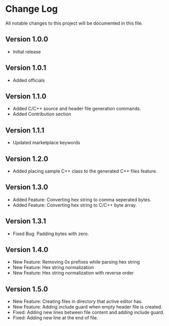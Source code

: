 # Change Log

All notable changes to this project will be documented in this file.

## Version 1.0.0

- Initial release

## Version 1.0.1

- Added officials

## Version 1.1.0

- Added C/C++ source and header file generation commands.
- Added Contribution section

## Version 1.1.1

- Updated marketplace keywords

## Version 1.2.0

- Added placing sample C++ class to the generated C++ files feature.

## Version 1.3.0

- Added Feature: Converting hex string to comma seperated bytes.
- Added Feature: Converting hex string to C/C++ byte array.

## Version 1.3.1

- Fixed Bug: Padding bytes with zero.

## Version 1.4.0

- New Feature: Removing 0x prefixes while parsing hex string
- New Feature: Hex string normalization
- New Feature: Hex string normalization with reverse order

## Version 1.5.0

- New Feature: Creating files in directory that active editor has.
- New Feature: Adding include guard when empty header file is created.
- Fixed: Adding new lines between file content and adding include guard.
- Fixed: Adding new line at the end of file.